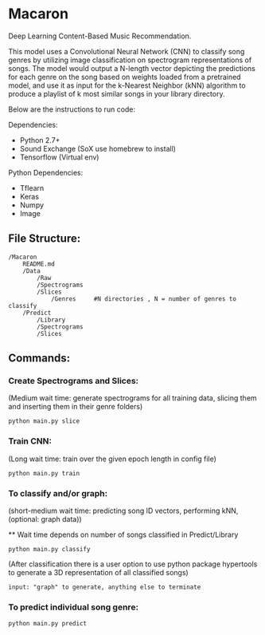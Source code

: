 # Macaron

Deep Learning Content-Based Music Recommendation.

This model uses a Convolutional Neural Network (CNN) to classify song genres by utilizing image classification on spectrogram
representations of songs. The model would output a N-length vector depicting the predictions for each genre on the song based
on weights loaded from a pretrained model, and use it as input for the k-Nearest Neighbor (kNN) algorithm to produce a playlist of 
k most similar songs in your library directory.

Below are the instructions to run code:

Dependencies:
 - Python 2.7+
 - Sound Exchange (SoX use homebrew to install)
 - Tensorflow (Virtual env)

Python Dependencies:
 - Tflearn
 - Keras
 - Numpy
 - Image


## File Structure:

	/Macaron
		README.md
		/Data
			/Raw
			/Spectrograms
			/Slices
				/Genres		#N directories , N = number of genres to classify
		/Predict
			/Library
			/Spectrograms
			/Slices

## Commands:

### Create Spectrograms and Slices:
(Medium wait time: generate spectrograms for all training data, slicing them and inserting them in their genre folders)
	
	python main.py slice 
	

### Train CNN:
(Long wait time: train over the given epoch length in config file)

	python main.py train


### To classify and/or graph:
(short-medium wait time: predicting song ID vectors, performing kNN, (optional: graph data))

** Wait time depends on number of songs classified in Predict/Library

	python main.py classify
  
(After classification there is a user option to use python package hypertools to generate a 3D 
representation of all classified songs)
	
	input: "graph" to generate, anything else to terminate

### To predict individual song genre:
	
	python main.py predict

